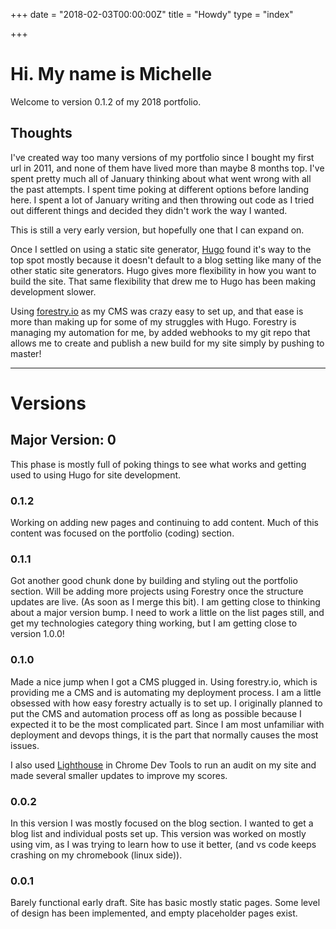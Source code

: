+++
date = "2018-02-03T00:00:00Z"
title = "Howdy"
type = "index"

+++
# Hi. My name is Michelle

Welcome to version 0.1.2 of my 2018 portfolio.

## Thoughts

I've created way too many versions of my portfolio since I bought my first url in 2011, and none of them have lived more than maybe 8 months top. I've spent pretty much all of January thinking about what went wrong with all the past attempts. I spent time poking at different options before landing here. I spent a lot of January writing and then throwing out code as I tried out different things and decided they didn't work the way I wanted.

This is still a very early version, but hopefully one that I can expand on.

Once I settled on using a static site generator, [Hugo](http://gohugo.io/) found it's way to the top spot mostly because it doesn't default to a blog setting like many of the other static site generators. Hugo gives more flexibility in how you want to build the site. That same flexibility that drew me to Hugo has been making development slower.

Using [forestry.io](https://forestry.io) as my CMS was crazy easy to set up, and that ease is more than making up for some of my struggles with Hugo. Forestry is managing my automation for me, by added webhooks to my git repo that allows me to create and publish a new build for my site simply by pushing to master!

<hr />

# Versions

## Major Version: 0

This phase is mostly full of poking things to see what works and getting used to using Hugo for site development.

### 0.1.2
Working on adding new pages and continuing to add content. Much of this content was focused on the portfolio (coding) section.

### 0.1.1

Got another good chunk done by building and styling out the portfolio section. Will be adding more projects using Forestry once the structure updates are live. (As soon as I merge this bit). I am getting close to thinking about a major version bump. I need to work a little on the list pages still, and get my technologies category thing working, but I am getting close to version 1.0.0!

### 0.1.0

Made a nice jump when I got a CMS plugged in. Using forestry.io, which is providing me a CMS and is automating my deployment process. I am a little obsessed with how easy forestry actually is to set up. I originally planned to put the CMS and automation process off as long as possible because I expected it to be the most complicated part. Since I am most unfamiliar with deployment and devops things, it is the part that normally causes the most issues.

I also used [Lighthouse](https://developers.google.com/web/tools/lighthouse/) in Chrome Dev Tools to run an audit on my site and made several smaller updates to improve my scores.

### 0.0.2

In this version I was mostly focused on the blog section. I wanted to get a blog list and individual posts set up. This version was worked on mostly using vim, as I was trying to learn how to use it better, (and vs code keeps crashing on my chromebook (linux side)).

### 0.0.1

Barely functional early draft. Site has basic mostly static pages. Some level of design has been implemented, and empty placeholder pages exist.